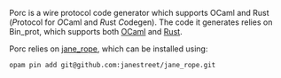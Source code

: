 Porc is a wire protocol code generator which supports OCaml and Rust
(*P*rotocol for *O*Caml and *R*ust *C*odegen). The code it generates
relies on Bin_prot, which supports both
[OCaml](https://github.com/janestreet/bin_prot) and
[Rust](https://github.com/LaurentMazare/binprot-rs).

Porc relies on [jane_rope](https://github.com/janestreet/jane_rope),
which can be installed using:
```
opam pin add git@github.com:janestreet/jane_rope.git
```
